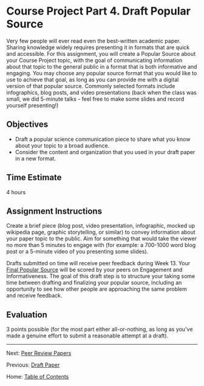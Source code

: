 # Course Project Part 4. Draft Popular Source

Very few people will ever read even the best-written academic paper. Sharing knowledge widely requires presenting it in formats that are quick and accessible. For this assignment, you will create a Popular Source about your Course Project topic, with the goal of communicating information about that topic to the general public in a format that is both informative and engaging. You may choose any popular source format that you would like to use to achieve that goal, as long as you can provide me with a digital version of that popular source. Commonly selected formats include infographics, blog posts, and video presentations (back when the class was small, we did 5-minute talks - feel free to make some slides and record yourself presenting!)

## Objectives

- Draft a popular science communication piece to share what you know about your topic to a broad audience.
- Consider the content and organization that you used in your draft paper in a new format.

## Time Estimate

4 hours

## Assignment Instructions

Create a brief piece (blog post, video presentation, infographic, mocked up wikipedia page, graphic storytelling, or similar) to convey information about your paper topic to the public. Aim for something that would take the viewer no more than 5 minutes to engage with (for example: a 700-1000 word blog post or a 5-minute video of you presenting some slides). 

Drafts submitted on time will receive peer feedback during Week 13. Your [Final Popular Source](7_final_popular_source.md) will be scored by your peers on Engagement and Informativeness. The goal of this draft step is to structure your taking some time between drafting and finalizing your popular source, including an opportunity to see how other people are approaching the same problem and receive feedback. 

## Evaluation

3 points possible (for the most part either all-or-nothing, as long as you've made a genuine effort to submit a reasonable attempt at a draft).

----------

Next: [Peer Review Papers](5_peer_review_papers.md)

Previous: [Draft Paper](3_draft_paper.md)

Home: [Table of Contents](../README.md)